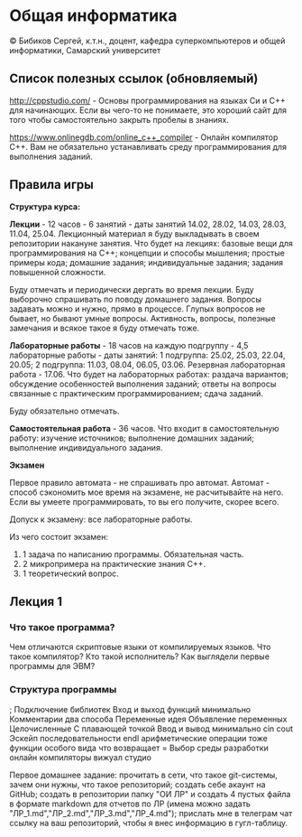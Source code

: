 # Общая информатика
© Бибиков Сергей, к.т.н., доцент, кафедра суперкомпьютеров и общей информатики, Самарский университет

## Список полезных ссылок (обновляемый)

http://cppstudio.com/ - Основы программирования на языках Си и C++ для начинающих. Если вы чего-то не понимаете, это хороший сайт для того чтобы самостоятельно закрыть пробелы в знаниях.

https://www.onlinegdb.com/online_c++_compiler - Онлайн компилятор C++. Вам не обязательно устанавливать среду программирования для выполнения заданий.

## Правила игры

__Структура курса:__

__Лекции__ - 12 часов - 6 занятий - даты занятий 14.02, 28.02, 14.03, 28.03, 11.04, 25.04. Лекционный материал я буду выкладывать в своем репозитории накануне занятия.
Что будет на лекциях: базовые вещи для программирования на С++; концепции и способы мышления; простые примеры кода; домашние задания; индивидуальные задания; задания повышенной сложности.

Буду отмечать и периодически дергать во время лекции. Буду выборочно спрашивать по поводу домашнего задания. Вопросы задавать можно и нужно, прямо в процессе. Глупых вопросов не бывает, но бывают умные вопросы. Активность, вопросы, полезные замечания и всякое такое я буду отмечать тоже.

__Лабораторные работы__ - 18 часов на каждую подгруппу - 4,5 лабораторные работы - даты занятий: 1 подгруппа: 25.02, 25.03, 22.04, 20.05; 2 подгруппа: 11.03, 08.04, 06.05, 03.06. Резервная лабораторная работа - 17.06.
Что будет на лабораторных работах: раздача вариантов; обсуждение особенностей выполнения заданий; ответы на вопросы связанные с практическим программированием; сдача заданий.

Буду обязательно отмечать. 

__Самостоятельная работа__ - 36 часов.
Что входит в самостоятельную работу: изучение источников; выполнение домашних заданий; выполнение индивидуального задания.

__Экзамен__

Первое правило автомата - не спрашивать про автомат. Автомат - способ сэкономить мое время на экзамене, не расчитывайте на него. Если вы умеете программировать, то вы его получите, скорее всего.

Допуск к экзамену: все лабораторные работы.

Из чего состоит экзамен: 

1. 1 задача по написанию программы. Обязательная часть.
2. 2 микропримера на практические знания С++.
3. 1 теоретический вопрос.


## Лекция 1

### Что такое программа?
Чем отличаются скриптовые языки от компилируемых языков.
Что такое компилятор?
Кто такой исполнитель?
Как выглядели первые программы для ЭВМ?

### Структура программы
;
Подключение библиотек
Вход и выход функций минимально
Комментарии два способа
Переменные идея
Объявление переменных
Целочисленные
С плавающей точкой
Ввод и вывод минимально
cin
cout
Эскейп последовательности
endl
арифметические операции тоже функции особого вида
что возвращает =
Выбор среды разработки
онлайн компиляторы
вижуал студио

Первое домашнее задание: прочитать в сети, что такое git-системы, зачем они нужны, что такое репозиторий; создать себе акаунт на GitHub; создать в репозитории папку "ОИ ЛР" и создать 4 пустых файла в формате markdown для отчетов по ЛР (имена можно задать "ЛР_1.md","ЛР_2.md","ЛР_3.md","ЛР_4.md"); прислать мне в телеграм чат ссылку на ваш репозиторий, чтобы я внес информацию в гугл-таблицу.
